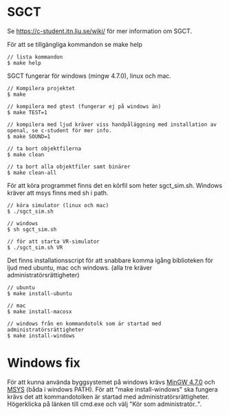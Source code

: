SGCT
====

Se https://c-student.itn.liu.se/wiki/ för mer information om SGCT.

För att se tillgängliga kommandon se make help

	// lista kommandon
	$ make help 

SGCT fungerar för windows (mingw 4.7.0), linux och mac.

    // Kompilera projektet
    $ make
	
	// kompilera med gtest (fungerar ej på windows än)
	$ make TEST=1
	
	// kompilera med ljud kräver viss handpåläggning med installation av openal, se c-student för mer info.
	$ make SOUND=1
	
	// ta bort objektfilerna
	$ make clean
	
	// ta bort alla objektfiler samt binärer
	$ make clean-all
	
För att köra programmet finns det en körfil som heter sgct_sim.sh. Windows kräver att msys finns med sh i path.

	// köra simulator (linux och mac)
	$ ./sgct_sim.sh
	
	// windows
	$ sh sgct_sim.sh
	
	// för att starta VR-simulator
	$ ./sgct_sim.sh VR
	
Det finns installationsscript för att snabbare komma igång biblioteken för ljud med ubuntu, mac och windows. (alla tre kräver administratörsrättigheter)

	// ubuntu
	$ make install-ubuntu
	
	// mac
	$ make install-macosx
	
	// windows från en kommandotolk som är startad med administratörsrättigheter
	$ make install-windows
	
Windows fix
====
För att kunna använda byggsystemet på windows krävs [MinGW 4.7.0](https://c-student.itn.liu.se/wiki/_media/develop:mingw_4.7.0.zip) och [MSYS](http://www.mingw.org/wiki/MSYS) (båda i windows PATH).
För att "make install-windows" ska fungera krävs det att kommandotolken är startad med administratörsrättigheter. Högerklicka på länken till cmd.exe och välj "Kör som administratör..".


